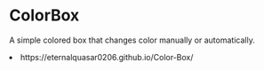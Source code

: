 # ColorBox
A simple colored box that changes color manually or automatically.

<li> https://eternalquasar0206.github.io/Color-Box/ </li>
